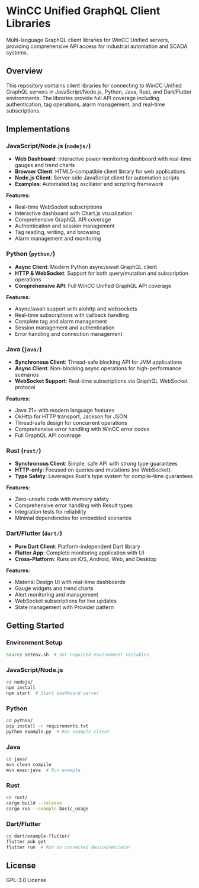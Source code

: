 # WinCC Unified GraphQL Client Libraries

Multi-language GraphQL client libraries for WinCC Unified servers, providing comprehensive API access for industrial automation and SCADA systems.

## Overview

This repository contains client libraries for connecting to WinCC Unified GraphQL servers in JavaScript/Node.js, Python, Java, Rust, and Dart/Flutter environments. The libraries provide full API coverage including authentication, tag operations, alarm management, and real-time subscriptions.

## Implementations

### JavaScript/Node.js (`nodejs/`)
- **Web Dashboard**: Interactive power monitoring dashboard with real-time gauges and trend charts
- **Browser Client**: HTML5-compatible client library for web applications
- **Node.js Client**: Server-side JavaScript client for automation scripts
- **Examples**: Automated tag oscillator and scripting framework

**Features:**
- Real-time WebSocket subscriptions
- Interactive dashboard with Chart.js visualization
- Comprehensive GraphQL API coverage
- Authentication and session management
- Tag reading, writing, and browsing
- Alarm management and monitoring

### Python (`python/`)
- **Async Client**: Modern Python async/await GraphQL client
- **HTTP & WebSocket**: Support for both query/mutation and subscription operations
- **Comprehensive API**: Full WinCC Unified GraphQL API coverage

**Features:**
- Async/await support with aiohttp and websockets
- Real-time subscriptions with callback handling
- Complete tag and alarm management
- Session management and authentication
- Error handling and connection management

### Java (`java/`)
- **Synchronous Client**: Thread-safe blocking API for JVM applications
- **Async Client**: Non-blocking async operations for high-performance scenarios
- **WebSocket Support**: Real-time subscriptions via GraphQL WebSocket protocol

**Features:**
- Java 21+ with modern language features
- OkHttp for HTTP transport, Jackson for JSON
- Thread-safe design for concurrent operations
- Comprehensive error handling with WinCC error codes
- Full GraphQL API coverage

### Rust (`rust/`)
- **Synchronous Client**: Simple, safe API with strong type guarantees
- **HTTP-only**: Focused on queries and mutations (no WebSocket)
- **Type Safety**: Leverages Rust's type system for compile-time guarantees

**Features:**
- Zero-unsafe code with memory safety
- Comprehensive error handling with Result types
- Integration tests for reliability
- Minimal dependencies for embedded scenarios

### Dart/Flutter (`dart/`)
- **Pure Dart Client**: Platform-independent Dart library
- **Flutter App**: Complete monitoring application with UI
- **Cross-Platform**: Runs on iOS, Android, Web, and Desktop

**Features:**
- Material Design UI with real-time dashboards
- Gauge widgets and trend charts
- Alert monitoring and management
- WebSocket subscriptions for live updates
- State management with Provider pattern

## Getting Started

### Environment Setup
```bash
source setenv.sh  # Set required environment variables
```

### JavaScript/Node.js
```bash
cd nodejs/
npm install
npm start  # Start dashboard server
```

### Python
```bash
cd python/
pip install -r requirements.txt
python example.py  # Run example client
```

### Java
```bash
cd java/
mvn clean compile
mvn exec:java  # Run example
```

### Rust
```bash
cd rust/
cargo build --release
cargo run --example basic_usage
```

### Dart/Flutter
```bash
cd dart/example-flutter/
flutter pub get
flutter run  # Run on connected device/emulator
```

## License

GPL-3.0 License